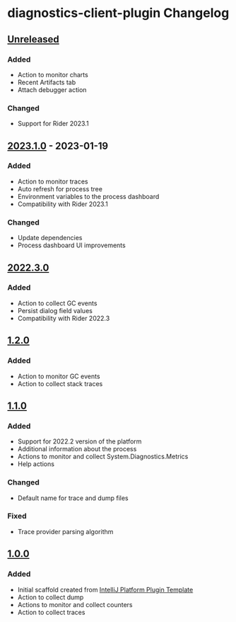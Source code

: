 <!-- Keep a Changelog guide -> https://keepachangelog.com -->

# diagnostics-client-plugin Changelog

## [Unreleased]

### Added

- Action to monitor charts
- Recent Artifacts tab
- Attach debugger action

### Changed

- Support for Rider 2023.1

## [2023.1.0] - 2023-01-19

### Added

- Action to monitor traces
- Auto refresh for process tree
- Environment variables to the process dashboard
- Compatibility with Rider 2023.1

### Changed
- Update dependencies
- Process dashboard UI improvements

## [2022.3.0]

### Added
- Action to collect GC events
- Persist dialog field values
- Compatibility with Rider 2022.3

## [1.2.0]

### Added
- Action to monitor GC events
- Action to collect stack traces

## [1.1.0]

### Added
- Support for 2022.2 version of the platform
- Additional information about the process
- Actions to monitor and collect System.Diagnostics.Metrics
- Help actions

### Changed
- Default name for trace and dump files

### Fixed
- Trace provider parsing algorithm

## [1.0.0]

### Added
- Initial scaffold created from [IntelliJ Platform Plugin Template](https://github.com/JetBrains/intellij-platform-plugin-template)
- Action to collect dump
- Actions to monitor and collect counters
- Action to collect traces

[Unreleased]: https://github.com/rafaelldi/diagnostics-client-plugin/compare/v2023.1.0...HEAD
[2023.1.0]: https://github.com/rafaelldi/diagnostics-client-plugin/compare/v2022.3.0...v2023.1.0
[2022.3.0]: https://github.com/rafaelldi/diagnostics-client-plugin/compare/v1.2.0...v2022.3.0
[1.2.0]: https://github.com/rafaelldi/diagnostics-client-plugin/compare/v1.1.0...v1.2.0
[1.1.0]: https://github.com/rafaelldi/diagnostics-client-plugin/compare/v1.0.0...v1.1.0
[1.0.0]: https://github.com/rafaelldi/diagnostics-client-plugin/commits/v1.0.0
